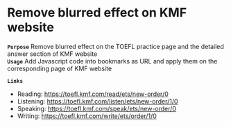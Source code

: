 # Remove blurred effect on KMF website

**```Purpose```** Remove blurred effect on the TOEFL practice page and the detailed answer section of KMF website  
**```Usage```** Add Javascript code into bookmarks as URL and apply them on the corresponding page of KMF website  

**```Links```**  
* Reading: https://toefl.kmf.com/read/ets/new-order/0
* Listening: https://toefl.kmf.com/listen/ets/new-order/1/0
* Speaking: https://toefl.kmf.com/speak/ets/new-order/0
* Writing: https://toefl.kmf.com/write/ets/order/1/0
